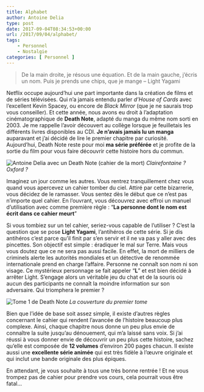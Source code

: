 ```yaml
---
title: Alphabet
author: Antoine Delia
type: post
date: 2017-09-04T08:34:53+00:00
url: /2017/09/04/alphabet/
tags:
    - Personnel
    - Nostalgie
categories: [ Personnel ]
---
```

> De la main droite, je résous une équation. Et de la main gauche, j&#8217;écris un nom. Puis je prends une chips, que je mange &#8211; Light Yagami

Netflix occupe aujourd&#8217;hui une part importante dans la création de films et de séries télévisées. Qui n&#8217;a jamais entendu parler _d&#8217;House of Cards_ avec l&#8217;excellent Kevin Spacey, ou encore de _Black Mirror_ (que je ne saurais trop vous conseiller). Et cette année, nous avons eu droit à l&#8217;adaptation cinématographique de **Death Note**, adapté du manga du même nom sorti en 2003. Je me rappelle l&#8217;avoir découvert au collège lorsque je feuilletais les différents livres disponibles au CDI. **Je n&#8217;avais jamais lu un manga** auparavant et j&#8217;ai décidé de lire le premier chapitre par curiosité. Aujourd&#8217;hui, Death Note reste pour moi **ma série préférée** et je profite de la sortie du film pour vous faire découvrir cette histoire hors du commun.

![Antoine Delia avec un Death Note (cahier de la mort)](https://i0.wp.com/i.imgur.com/VBEUjyn.png?resize=635%2C355&#038;ssl=1)
_Clairefontaine ? Oxford ?_

Imaginez un jour comme les autres. Vous rentrez tranquillement chez vous quand vous apercevez un cahier tomber du ciel. Attiré par cette bizarrerie, vous décidez de le ramasser. Vous sentez dès le début que ce n&#8217;est pas n&#8217;importe quel cahier. En l&#8217;ouvrant, vous découvrez avec effroi un manuel d&#8217;utilisation avec comme première règle : &#8220;**La personne dont le nom est écrit dans ce cahier meurt**&#8221;

Si vous tombiez sur un tel cahier, seriez-vous capable de l&#8217;utiliser ? C&#8217;est la question que se pose **Light Yagami**, l&#8217;antihéros de cette série. Si je dis antihéros c&#8217;est parce qu&#8217;il finit par s&#8217;en servir et il ne va pas y aller avec des pincettes. Son objectif est simple : éradiquer le mal sur Terre. Mais vous vous doutez que ce ne sera pas aussi facile. En effet, la mort de milliers de criminels alerte les autorités mondiales et un détective de renommée internationale prend en charge l&#8217;affaire. Personne ne connaît son nom ni son visage. Ce mystérieux personnage se fait appeler &#8220;**L**&#8221; et est bien décidé à arrêter Light. S&#8217;engage alors un véritable jeu du chat et de la souris où aucun des participants ne connaît la moindre information sur son adversaire. Qui triomphera le premier ?

![Tome 1 de Death Note](https://i0.wp.com/static.ladepeche.fr/content/media/image/zoom/2016/07/01/death-note-tome-a92d0112528-original.jpg?resize=335%2C494&#038;ssl=1)
_La couverture du premier tome_

Bien que l&#8217;idée de base soit assez simple, il existe d&#8217;autres règles concernant le cahier qui rendent l&#8217;avancée de l&#8217;histoire beaucoup plus complexe. Ainsi, chaque chapitre nous donne un peu plus envie de connaître la suite jusqu&#8217;au dénouement, qui m&#8217;a laissé sans voix. Si j&#8217;ai réussi à vous donner envie de découvrir un peu plus cette histoire, sachez qu&#8217;elle est composée de **12 volumes** d&#8217;environ 200 pages chacun. Il existe aussi une **excellente série animée** qui est très fidèle à l&#8217;œuvre originale et qui inclut une bande originale des plus épiques.

En attendant, je vous souhaite à tous une très bonne rentrée ! Et ne vous trompez pas de cahier pour prendre vos cours, cela pourrait vous être fatal&#8230;